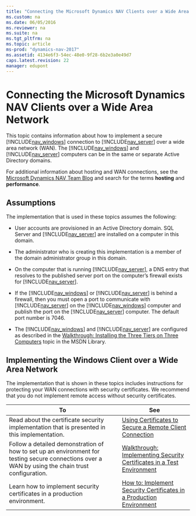 ```yaml
---
title: "Connecting the Microsoft Dynamics NAV Clients over a Wide Area Network"
ms.custom: na
ms.date: 06/05/2016
ms.reviewer: na
ms.suite: na
ms.tgt_pltfrm: na
ms.topic: article
ms-prod: "dynamics-nav-2017"
ms.assetid: 4134e6f3-54ec-48e0-9f28-6b2e3a0e49d7
caps.latest.revision: 22
manager: edupont
---
```

# Connecting the Microsoft Dynamics NAV Clients over a Wide Area Network
This topic contains information about how to implement a secure [!INCLUDE[nav_windows](includes/nav_windows_md.md)] connection to [!INCLUDE[nav_server](includes/nav_server_md.md)] over a wide area network \(WAN\). The [!INCLUDE[nav_windows](includes/nav_windows_md.md)] and [!INCLUDE[nav_server](includes/nav_server_md.md)] computers can be in the same or separate Active Directory domains.  
  
 For additional information about hosting and WAN connections, see the [Microsoft Dynamics NAV Team Blog](http://go.microsoft.com/fwlink/?LinkId=205395) and search for the terms **hosting** and **performance**.  
  
## Assumptions  
 The implementation that is used in these topics assumes the following:  
  
-   User accounts are provisioned in an Active Directory domain.  SQL Server and [!INCLUDE[nav_server](includes/nav_server_md.md)] are installed on a computer in this domain.  
  
-   The administrator who is creating this implementation is a member of the domain administrator group in this domain.  
  
-   On the computer that is running [!INCLUDE[nav_server](includes/nav_server_md.md)], a DNS entry that resolves to the published server port on the computer’s firewall exists for [!INCLUDE[nav_server](includes/nav_server_md.md)].  
  
-   If the [!INCLUDE[nav_windows](includes/nav_windows_md.md)] or [!INCLUDE[nav_server](includes/nav_server_md.md)] is behind a firewall, then you must open a port to communicate with [!INCLUDE[nav_server](includes/nav_server_md.md)] on the [!INCLUDE[nav_windows](includes/nav_windows_md.md)] computer and publish the port on the [!INCLUDE[nav_server](includes/nav_server_md.md)] computer. The default port number is 7046.  
  
-   The [!INCLUDE[nav_windows](includes/nav_windows_md.md)] and [!INCLUDE[nav_server](includes/nav_server_md.md)] are configured as described in the [Walkthrough: Installing the Three Tiers on Three Computers](http://go.microsoft.com/fwlink/?LinkID=163660) topic in the MSDN Library.  
  
## Implementing the Windows Client  over a Wide Area Network  
 The implementation that is shown in these topics includes instructions for protecting your WAN connections with security certificates. We recommend that you do not implement remote access without security certificates.  
  
|To|See|  
|--------|---------|  
|Read about the certificate security implementation that is presented in this implementation.|[Using Certificates to Secure a Remote Client Connection](Using-Certificates-to-Secure-a-Remote-Client-Connection.md)|  
|Follow a detailed demonstration of how to set up an environment for testing secure connections over a WAN by using the chain trust configuration.|[Walkthrough: Implementing Security Certificates in a Test Environment](../Topic/Walkthrough:%20Implementing%20Security%20Certificates%20in%20a%20Test%20Environment.md)|  
|Learn how to implement security certificates in a production environment.|[How to: Implement Security Certificates in a Production Environment](../Topic/How%20to:%20Implement%20Security%20Certificates%20in%20a%20Production%20Environment.md)|